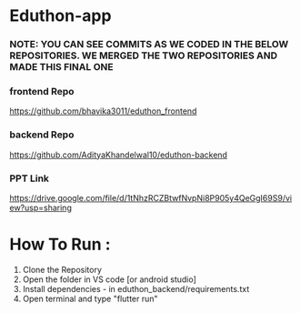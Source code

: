 # Eduthon-app

### NOTE: YOU CAN SEE COMMITS AS WE CODED IN THE BELOW REPOSITORIES. WE MERGED THE TWO REPOSITORIES AND MADE THIS FINAL ONE

### frontend Repo
https://github.com/bhavika3011/eduthon_frontend


### backend Repo
https://github.com/AdityaKhandelwal10/eduthon-backend

### PPT Link
https://drive.google.com/file/d/1tNhzRCZBtwfNvpNi8P905y4QeGgI69S9/view?usp=sharing

# How To Run : 
1. Clone the Repository
2. Open the folder in VS code [or android studio]
3. Install dependencies - in eduthon_backend/requirements.txt
4. Open terminal and type "flutter run"

